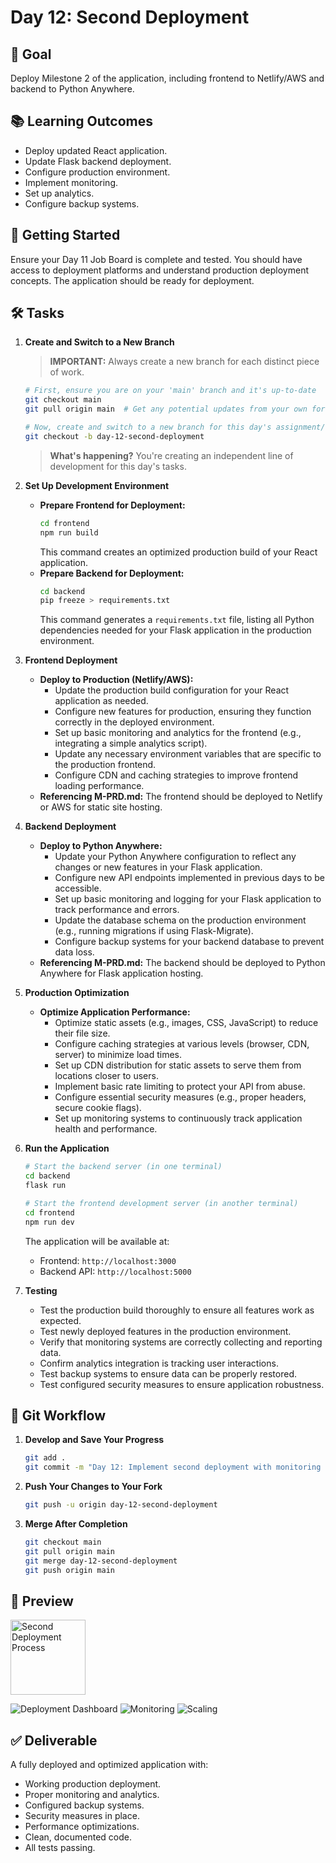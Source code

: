 # Day 12: Second Deployment

## 🎯 Goal

Deploy Milestone 2 of the application, including frontend to Netlify/AWS and backend to Python Anywhere.

## 📚 Learning Outcomes

* Deploy updated React application.
* Update Flask backend deployment.
* Configure production environment.
* Implement monitoring.
* Set up analytics.
* Configure backup systems.

## 🚀 Getting Started

Ensure your Day 11 Job Board is complete and tested. You should have access to deployment platforms and understand production deployment concepts. The application should be ready for deployment.

## 🛠️ Tasks

1.  **Create and Switch to a New Branch**
    > **IMPORTANT:** Always create a new branch for each distinct piece of work.

    ```bash
    # First, ensure you are on your 'main' branch and it's up-to-date
    git checkout main
    git pull origin main  # Get any potential updates from your own fork's main

    # Now, create and switch to a new branch for this day's assignment/feature
    git checkout -b day-12-second-deployment
    ```

    > **What's happening?** You're creating an independent line of development for this day's tasks.

2.  **Set Up Development Environment**
    * **Prepare Frontend for Deployment:**
        ```bash
        cd frontend
        npm run build
        ```
        This command creates an optimized production build of your React application.
    * **Prepare Backend for Deployment:**
        ```bash
        cd backend
        pip freeze > requirements.txt
        ```
        This command generates a `requirements.txt` file, listing all Python dependencies needed for your Flask application in the production environment.

3.  **Frontend Deployment**
    * **Deploy to Production (Netlify/AWS):**
        * Update the production build configuration for your React application as needed.
        * Configure new features for production, ensuring they function correctly in the deployed environment.
        * Set up basic monitoring and analytics for the frontend (e.g., integrating a simple analytics script).
        * Update any necessary environment variables that are specific to the production frontend.
        * Configure CDN and caching strategies to improve frontend loading performance.
    * **Referencing M-PRD.md:** The frontend should be deployed to Netlify or AWS for static site hosting.

4.  **Backend Deployment**
    * **Deploy to Python Anywhere:**
        * Update your Python Anywhere configuration to reflect any changes or new features in your Flask application.
        * Configure new API endpoints implemented in previous days to be accessible.
        * Set up basic monitoring and logging for your Flask application to track performance and errors.
        * Update the database schema on the production environment (e.g., running migrations if using Flask-Migrate).
        * Configure backup systems for your backend database to prevent data loss.
    * **Referencing M-PRD.md:** The backend should be deployed to Python Anywhere for Flask application hosting.

5.  **Production Optimization**
    * **Optimize Application Performance:**
        * Optimize static assets (e.g., images, CSS, JavaScript) to reduce their file size.
        * Configure caching strategies at various levels (browser, CDN, server) to minimize load times.
        * Set up CDN distribution for static assets to serve them from locations closer to users.
        * Implement basic rate limiting to protect your API from abuse.
        * Configure essential security measures (e.g., proper headers, secure cookie flags).
        * Set up monitoring systems to continuously track application health and performance.

6.  **Run the Application**

    ```bash
    # Start the backend server (in one terminal)
    cd backend
    flask run

    # Start the frontend development server (in another terminal)
    cd frontend
    npm run dev
    ```

    The application will be available at:

    -   Frontend: `http://localhost:3000`
    -   Backend API: `http://localhost:5000`

7.  **Testing**

    * Test the production build thoroughly to ensure all features work as expected.
    * Test newly deployed features in the production environment.
    * Verify that monitoring systems are correctly collecting and reporting data.
    * Confirm analytics integration is tracking user interactions.
    * Test backup systems to ensure data can be properly restored.
    * Test configured security measures to ensure application robustness.

## 🔄 Git Workflow

1.  **Develop and Save Your Progress**

    ```bash
    git add .
    git commit -m "Day 12: Implement second deployment with monitoring and analytics"
    ```

2.  **Push Your Changes to Your Fork**

    ```bash
    git push -u origin day-12-second-deployment
    ```

3.  **Merge After Completion**

    ```bash
    git checkout main
    git pull origin main
    git merge day-12-second-deployment
    git push origin main
    ```

## 📸 Preview

<img src="second-deployment.png" alt="Second Deployment Process" width="120"/>

![Deployment Dashboard](https://i.imgur.com/7SZxGp4.png)
![Monitoring](https://i.imgur.com/8SZxGp5.png)
![Scaling](https://i.imgur.com/9SZxGp6.png)

## ✅ Deliverable

A fully deployed and optimized application with:

* Working production deployment.
* Proper monitoring and analytics.
* Configured backup systems.
* Security measures in place.
* Performance optimizations.
* Clean, documented code.
* All tests passing.

